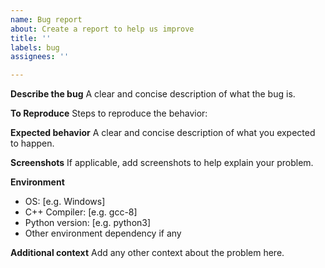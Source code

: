 ```yaml
---
name: Bug report
about: Create a report to help us improve
title: ''
labels: bug
assignees: ''

---
```


**Describe the bug**
A clear and concise description of what the bug is.

**To Reproduce**
Steps to reproduce the behavior:

**Expected behavior**
A clear and concise description of what you expected to happen.

**Screenshots**
If applicable, add screenshots to help explain your problem.

**Environment**
 - OS: [e.g. Windows]
 - C++ Compiler: [e.g. gcc-8]
 - Python version: [e.g. python3]
 - Other environment dependency if any

**Additional context**
Add any other context about the problem here.